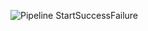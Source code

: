 ![Pipeline StartSuccessFailure](https://github.com/prakharsdev/YouTube_Ad_Revenue_Optimization/assets/26145700/56026934-c15c-41ad-aaa9-f508e65704c0)
